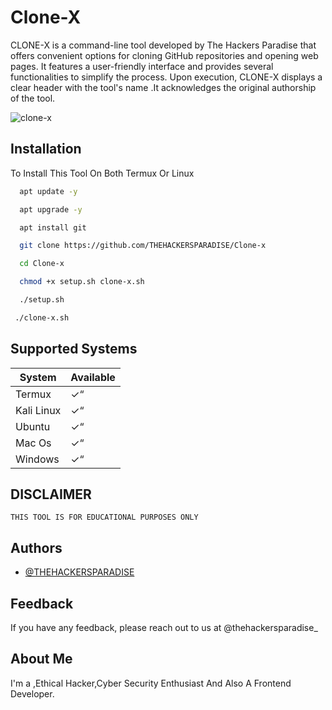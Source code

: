 
# Clone-X

CLONE-X is a command-line tool developed by The Hackers Paradise that offers convenient options for cloning GitHub repositories and opening web pages. It features a user-friendly interface and provides several functionalities to simplify the process. Upon execution, CLONE-X displays a clear header with the tool's name .It acknowledges the original authorship of the tool.

![clone-x](https://github.com/thehackersparadise/Clone-x/assets/154888406/30c83aaa-48ca-4daf-a1f1-e4a478de4240)

## Installation 

To Install This Tool On Both Termux Or Linux

```bash
  apt update -y
```
```bash
  apt upgrade -y
```
```bash
  apt install git
```
```bash
  git clone https://github.com/THEHACKERSPARADISE/Clone-x
```
```bash
  cd Clone-x
```
```bash
  chmod +x setup.sh clone-x.sh
```
```bash
  ./setup.sh
```
```bash
 ./clone-x.sh
```



## Supported Systems

| System         | Available                                                                |
| ----------------- | ------------------------------------------------------------------ |
| Termux |✓“
| Kali Linux | ✓“
| Ubuntu | ✓“
|  Mac Os | ✓“
| Windows |  ✓“


## DISCLAIMER



`THIS TOOL IS FOR EDUCATIONAL PURPOSES ONLY`



## Authors

- [@THEHACKERSPARADISE](https://www.github.com/THEHACKERSPARADISE)


## Feedback

If you have any feedback, please reach out to us at @thehackersparadise_ 


## About Me
I'm a ,Ethical Hacker,Cyber Security Enthusiast And Also A Frontend Developer. 
